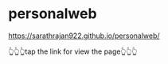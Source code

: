# personalweb

https://sarathrajan922.github.io/personalweb/
    
👆👆👆tap the link for view the page👆👆👆
